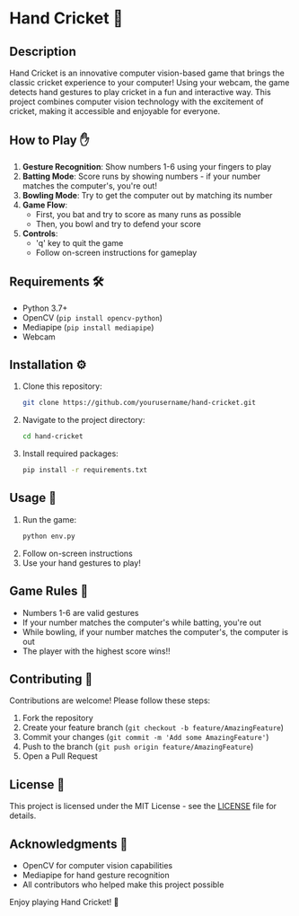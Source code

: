 # Hand Cricket 🏏

## Description
Hand Cricket is an innovative computer vision-based game that brings the classic cricket experience to your computer! Using your webcam, the game detects hand gestures to play cricket in a fun and interactive way. This project combines computer vision technology with the excitement of cricket, making it accessible and enjoyable for everyone.


## How to Play ✋

1. **Gesture Recognition**: Show numbers 1-6 using your fingers to play
2. **Batting Mode**: Score runs by showing numbers - if your number matches the computer's, you're out!
3. **Bowling Mode**: Try to get the computer out by matching its number
4. **Game Flow**: 
   - First, you bat and try to score as many runs as possible
   - Then, you bowl and try to defend your score
5. **Controls**:
   - 'q' key to quit the game
   - Follow on-screen instructions for gameplay

## Requirements 🛠️
- Python 3.7+
- OpenCV (`pip install opencv-python`)
- Mediapipe (`pip install mediapipe`)
- Webcam

## Installation ⚙️
1. Clone this repository:
   ```bash
   git clone https://github.com/yourusername/hand-cricket.git
   ```
2. Navigate to the project directory:
   ```bash
   cd hand-cricket
   ```
3. Install required packages:
   ```bash
   pip install -r requirements.txt
   ```

## Usage 🚀
1. Run the game:
   ```bash
   python env.py
   ```
2. Follow on-screen instructions
3. Use your hand gestures to play!

## Game Rules 📜
- Numbers 1-6 are valid gestures
- If your number matches the computer's while batting, you're out
- While bowling, if your number matches the computer's, the computer is out
- The player with the highest score wins!!

## Contributing 🤝
Contributions are welcome! Please follow these steps:
1. Fork the repository
2. Create your feature branch (`git checkout -b feature/AmazingFeature`)
3. Commit your changes (`git commit -m 'Add some AmazingFeature'`)
4. Push to the branch (`git push origin feature/AmazingFeature`)
5. Open a Pull Request

## License 📄
This project is licensed under the MIT License - see the [LICENSE](LICENSE) file for details.

## Acknowledgments 🙏
- OpenCV for computer vision capabilities
- Mediapipe for hand gesture recognition
- All contributors who helped make this project possible

Enjoy playing Hand Cricket! 🎉
